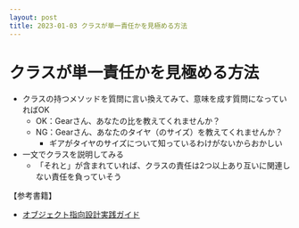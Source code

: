 ```yaml
---
layout: post
title: 2023-01-03 クラスが単一責任かを見極める方法
---
```


# クラスが単一責任かを見極める方法

- クラスの持つメソッドを質問に言い換えてみて、意味を成す質問になっていればOK
  - OK：Gearさん、あなたの比を教えてくれませんか？
  - NG：Gearさん、あなたのタイヤ（のサイズ）を教えてくれませんか？
    - ギアがタイヤのサイズについて知っているわけがないからおかしい
- 一文でクラスを説明してみる
  - 「それと」が含まれていれば、クラスの責任は2つ以上あり互いに関連しない責任を負っていそう

【参考書籍】
- [オブジェクト指向設計実践ガイド](https://www.amazon.co.jp/s?k=%E3%82%AA%E3%83%96%E3%82%B8%E3%82%A7%E3%82%AF%E3%83%88%E6%8C%87%E5%90%91%E8%A8%AD%E8%A8%88%E5%AE%9F%E8%B7%B5%E3%82%AC%E3%82%A4%E3%83%89&adgrpid=54056336555&gclid=CjwKCAiAwc-dBhA7EiwAxPRylM3O8BXKQjZKkqVAxJhsMw3Z1U92dheMmsDHxT03dKPJUplJ2o-hPRoCpGUQAvD_BwE&hvadid=618622426075&hvdev=c&hvlocphy=1009300&hvnetw=g&hvqmt=e&hvrand=16056598646408124796&hvtargid=kwd-334790686516&hydadcr=27268_14598057&jp-ad-ap=0&tag=googhydr-22&ref=pd_sl_687q776la1_e) 
